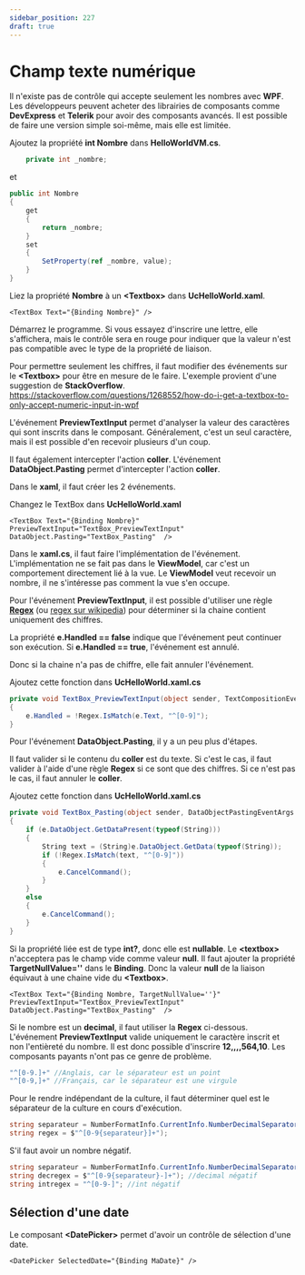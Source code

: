 ```yaml
---
sidebar_position: 227
draft: true
---
```


# Champ texte numérique

Il n'existe pas de contrôle qui accepte seulement les nombres avec **WPF**. Les développeurs peuvent acheter des librairies de composants comme **DevExpress** et **Telerik** pour avoir des composants avancés. Il est possible de faire une version simple soi-même, mais elle est limitée.

Ajoutez la propriété **int Nombre** dans **HelloWorldVM.cs**. 
```csharp
    private int _nombre;
```

et 

```csharp
public int Nombre
{
    get
    {
        return _nombre;
    }
    set
    {
        SetProperty(ref _nombre, value);
    }
}
```

Liez la propriété **Nombre** à un **\<Textbox\>** dans **UcHelloWorld.xaml**.

```xaml
<TextBox Text="{Binding Nombre}" />
```

Démarrez le programme. Si vous essayez d'inscrire une lettre, elle s'affichera, mais le contrôle sera en rouge pour indiquer que la valeur n'est pas compatible avec le type de la propriété de liaison.

Pour permettre seulement les chiffres, il faut modifier des événements sur le  **\<Textbox\>** pour être en mesure de le faire. L'exemple provient d'une suggestion de **StackOverflow**. https://stackoverflow.com/questions/1268552/how-do-i-get-a-textbox-to-only-accept-numeric-input-in-wpf

L'événement **PreviewTextInput** permet d'analyser la valeur des caractères qui sont inscrits dans le composant. Généralement, c'est un seul caractère, mais il est possible d'en recevoir plusieurs d'un coup.

Il faut également intercepter l'action **coller**. L'événement **DataObject.Pasting** permet d'intercepter l'action **coller**.

Dans le **xaml**, il faut créer les 2 événements.

Changez le TextBox dans **UcHelloWorld.xaml**

```xaml
<TextBox Text="{Binding Nombre}" PreviewTextInput="TextBox_PreviewTextInput" DataObject.Pasting="TextBox_Pasting"  />
```

Dans le **xaml.cs**, il faut faire l'implémentation de l'événement. L'implémentation ne se fait pas dans le **ViewModel**, car c'est un comportement directement lié à la vue. Le **ViewModel** veut recevoir un nombre, il ne s'intéresse pas comment la vue s'en occupe.

Pour l'événement **PreviewTextInput**, il est possible d'utiliser une règle **[Regex](https://learn.microsoft.com/en-us/dotnet/standard/base-types/regular-expressions)** (ou [regex sur wikipedia](https://fr.wikipedia.org/wiki/Expression_r%C3%A9guli%C3%A8re)) pour déterminer si la chaine contient uniquement des chiffres.

La propriété **e.Handled == false**  indique que l'événement peut continuer son exécution. Si **e.Handled == true**, l'événement est annulé.

Donc si la chaine n'a pas de chiffre, elle fait annuler l'événement.

Ajoutez cette fonction dans **UcHelloWorld.xaml.cs**

```csharp
private void TextBox_PreviewTextInput(object sender, TextCompositionEventArgs e)
{
    e.Handled = !Regex.IsMatch(e.Text, "^[0-9]");
}
```

Pour l'événement **DataObject.Pasting**, il y a un peu plus d'étapes.

Il faut valider si le contenu du **coller** est du texte. Si c'est le cas, il faut valider à l'aide d'une règle **Regex** si ce sont que des chiffres. Si ce n'est pas le cas, il faut annuler le **coller**.

Ajoutez cette fonction dans **UcHelloWorld.xaml.cs**

```csharp
private void TextBox_Pasting(object sender, DataObjectPastingEventArgs e)
{
    if (e.DataObject.GetDataPresent(typeof(String)))
    {
        String text = (String)e.DataObject.GetData(typeof(String));
        if (!Regex.IsMatch(text, "^[0-9]"))
        {
            e.CancelCommand();
        }
    }
    else
    {
        e.CancelCommand();
    }
}
```

Si la propriété liée est de type **int?**, donc elle est **nullable**. Le **\<textbox\>** n'acceptera pas le champ vide comme valeur **null**. Il faut ajouter la propriété **TargetNullValue=''** dans le **Binding**. Donc la valeur **null**  de la liaison équivaut à une chaine vide du **\<Textbox\>**.

```xaml
<TextBox Text="{Binding Nombre, TargetNullValue=''}" PreviewTextInput="TextBox_PreviewTextInput" DataObject.Pasting="TextBox_Pasting"  />
```

Si le nombre est un **decimal**, il faut utiliser la **Regex** ci-dessous. L'événement **PreviewTextInput** valide uniquement le caractère inscrit et non l'entièreté du nombre. Il est donc possible d'inscrire **12,,,,564,10**. Les composants payants n'ont pas ce genre de problème.

```csharp
"^[0-9.]+" //Anglais, car le séparateur est un point
"^[0-9,]+" //Français, car le séparateur est une virgule
```

Pour le rendre indépendant de la culture, il faut déterminer quel est le séparateur de la culture en cours d'exécution.

```csharp
string separateur = NumberFormatInfo.CurrentInfo.NumberDecimalSeparator;
string regex = $"^[0-9{separateur}]+");
```

S'il faut avoir un nombre négatif.

```csharp
string separateur = NumberFormatInfo.CurrentInfo.NumberDecimalSeparator;
string decregex = $"^[0-9{separateur}-]+"); //decimal négatif
string intregex = "^[0-9-]"; //int négatif
```

## Sélection d'une date

Le composant **\<DatePicker\>** permet d'avoir un contrôle de sélection d'une date.

```xaml
<DatePicker SelectedDate="{Binding MaDate}" />
```

